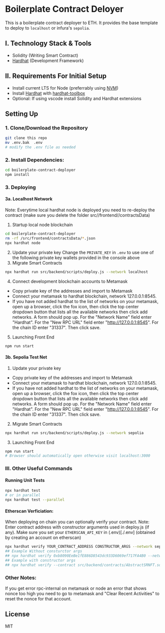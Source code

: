 # Boilerplate Contract Deloyer

This is a boilerplate contract deployer to ETH. It provides the base template to deploy to `localhost` or infura's `sepolia`.

## I. Technology Stack & Tools

- Solidity (Writing Smart Contract)
- [Hardhat](https://hardhat.org/) (Development Framework)

## II. Requirements For Initial Setup
- Install current LTS for Node (preferrably using [NVM](https://github.com/nvm-sh/nvm))
- Install [Hardhat](https://hardhat.org/) with [hardhat-toolbox](https://hardhat.org/hardhat-runner/plugins/nomicfoundation-hardhat-toolbox)
- Optional: If using vscode install Solidity and Hardhat extensions

## Setting Up
### 1. Clone/Download the Repository
```bash
git clone this repo
mv .env.bak  .env 
# modify the .env file as needed
```
### 2. Install Dependencies:
```bash
cd boilerplate-contract-deployer
npm install
```
### 3. Deploying

#### 3a. Localhost Network
Note: Everytime local hardhat node is deployed you need to re-deploy the contract (make sure you delete the folder src//frontend//contractsData)
1. Startup local node blockchain
```bash
cd boilerplate-contract-deployer
rm -rf /src/frontend/contractsData/*.json
npx hardhat node
```
2. Update your private key 
Change the `PRIVATE_KEY` in `.env` to use one of the following private key wallets provided in the console above
3. Migrate Smart Contracts
```bash
npx hardhat run src/backend/scripts/deploy.js --network localhost
```
4. Connect development blockchain accounts to Metamask
- Copy private key of the addresses and import to Metamask
- Connect your metamask to hardhat blockchain, network 127.0.0.1:8545.
- If you have not added hardhat to the list of networks on your metamask, open up a browser, click the fox icon, then click the top center dropdown button that lists all the available networks then click add networks. A form should pop up. For the "Network Name" field enter "Hardhat". For the "New RPC URL" field enter "http://127.0.0.1:8545". For the chain ID enter "31337". Then click save.  
5. Launching Front End
```bash
npm run start
```

#### 3b. Sepolia Test Net
1. Update your private key 
- Copy private key of the addresses and import to Metamask
- Connect your metamask to hardhat blockchain, network 127.0.0.1:8545.
- If you have not added hardhat to the list of networks on your metamask, open up a browser, click the fox icon, then click the top center dropdown button that lists all the available networks then click add networks. A form should pop up. For the "Network Name" field enter "Hardhat". For the "New RPC URL" field enter "http://127.0.0.1:8545". For the chain ID enter "31337". Then click save.  
2. Migrate Smart Contracts
```bash
npx hardhat run src/backend/scripts/deploy.js --network sepolia
```
3. Launching Front End
```bash
npm run start
# Browser should automatically open otherwise visit localhost:3000
```

### III. Other Useful Commands

#### Running Unit Tests
```bash
npx hardhat test 
# or in parallel
npx hardhat test --parallel
```

#### Etherscan Verficiation:
When deploying on chain you can optionally verify your contract. Note: Enter contract address with constructor arguments used in deploy.js (if any).
Make sure you set your `ETHERSCAN_API_KEY` in (.env)[./.env] (obtained by creating an account on etherscan)
```bash
npx hardhat verify YOUR_CONTRACT_ADDRESS CONSTRUCTOR_ARGS --network sepolia
## Example Without consturctor args
## npx hardhat verify 0xb8090EeBe1fE886D8543dc933D6069ef717FA4B0 --network sepolia
## Example with constructor args
## npx hardhat verify --contract src/backend/contracts/AbstractSRNFT.sol:AbstractSRNFT 0xb8090EeBe1fE886D8543dc933D6069ef717FA4B0 0x07814fD88beA3167474A1761b8A923cb782B3715 --network sepolia
```

### Other Notes: 
If you get error rpc-internal on metamask or node an error that shows nonce too high you need to go to metamask and "Clear Recent Activities" to reset the nonce for that account.


License
----
MIT